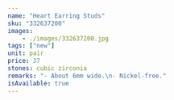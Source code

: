 ```yaml
---
name: "Heart Earring Studs"
sku: "332637200"
images:
    - ./images/332637200.jpg
tags: ["new"]
unit: pair
price: 37
stones: cubic zirconia
remarks: "- About 6mm wide.\n- Nickel-free."
isAvailable: true
---
```

